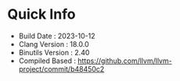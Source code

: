 # Quick Info
* Build Date : 2023-10-12
* Clang Version : 18.0.0
* Binutils Version : 2.40
* Compiled Based : https://github.com/llvm/llvm-project/commit/b48450c2

